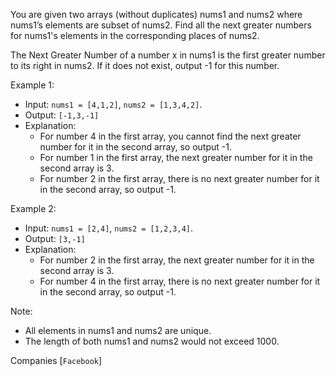 You are given two arrays (without duplicates) nums1 and nums2 where nums1’s elements are subset of nums2. Find all the next greater numbers for nums1's elements in the corresponding places of nums2.

The Next Greater Number of a number x in nums1 is the first greater number to its right in nums2. If it does not exist, output -1 for this number.

Example 1:
 - Input: `nums1 = [4,1,2]`, `nums2 = [1,3,4,2]`.
 - Output: `[-1,3,-1]`
- Explanation:
   - For number 4 in the first array, you cannot find the next greater number for it in the second array, so output -1.
   - For number 1 in the first array, the next greater number for it in the second array is 3.
   - For number 2 in the first array, there is no next greater number for it in the second array, so output -1.

Example 2:
- Input: `nums1 = [2,4]`, `nums2 = [1,2,3,4]`.
- Output: `[3,-1]`
- Explanation:
  - For number 2 in the first array, the next greater number for it in the second array is 3.
  - For number 4 in the first array, there is no next greater number for it in the second array, so output -1.

Note:
- All elements in nums1 and nums2 are unique.
- The length of both nums1 and nums2 would not exceed 1000.

Companies [`Facebook`]
